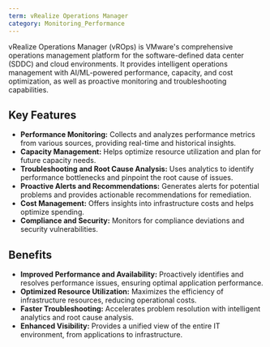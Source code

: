 ```yaml
---
term: vRealize Operations Manager
category: Monitoring_Performance
---
```


vRealize Operations Manager (vROps) is VMware's comprehensive operations management platform for the software-defined data center (SDDC) and cloud environments. It provides intelligent operations management with AI/ML-powered performance, capacity, and cost optimization, as well as proactive monitoring and troubleshooting capabilities.

## Key Features

*   **Performance Monitoring:** Collects and analyzes performance metrics from various sources, providing real-time and historical insights.
*   **Capacity Management:** Helps optimize resource utilization and plan for future capacity needs.
*   **Troubleshooting and Root Cause Analysis:** Uses analytics to identify performance bottlenecks and pinpoint the root cause of issues.
*   **Proactive Alerts and Recommendations:** Generates alerts for potential problems and provides actionable recommendations for remediation.
*   **Cost Management:** Offers insights into infrastructure costs and helps optimize spending.
*   **Compliance and Security:** Monitors for compliance deviations and security vulnerabilities.

## Benefits

*   **Improved Performance and Availability:** Proactively identifies and resolves performance issues, ensuring optimal application performance.
*   **Optimized Resource Utilization:** Maximizes the efficiency of infrastructure resources, reducing operational costs.
*   **Faster Troubleshooting:** Accelerates problem resolution with intelligent analytics and root cause analysis.
*   **Enhanced Visibility:** Provides a unified view of the entire IT environment, from applications to infrastructure.

